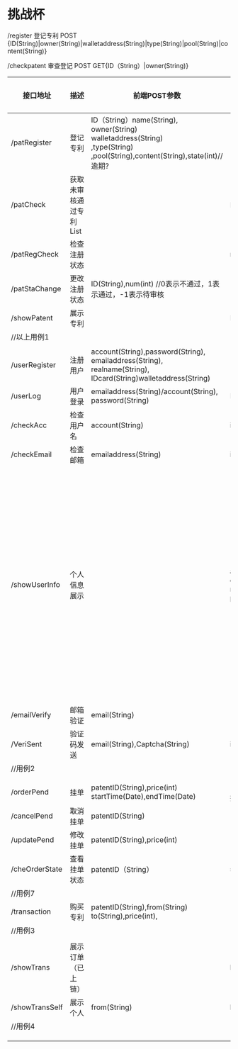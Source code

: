 # 挑战杯



/register 登记专利 POST  {ID(String)|owner(String)|walletaddress(String)|type(String)|pool(String)|content(String)}



/checkpatent  审查登记 POST  GET{ID（String）|owner(String)}

| 接口地址       | 描述                   | 前端POST参数                                                 | 后端GET返回参数                                              | 使用人 | 备注信息                                                     |
| -------------- | ---------------------- | ------------------------------------------------------------ | ------------------------------------------------------------ | ------ | ------------------------------------------------------------ |
| /patRegister   | 登记专利               | ID（String）name(String),<br>owner(String)<br>walletaddress(String)<br>,type(String)<br/>,pool(String),content(String),state(int)//逾期? |                                                              | 用户   |                                                              |
| /patCheck      | 获取未审核通过专利List |                                                              | List<（ID，owner）>                                          | 管理员 |                                                              |
| /patRegCheck   | 检查注册状态           |                                                              | num(int)                                                     | 用户   |                                                              |
| /patStaChange  | 更改注册状态           | ID(String),num(int) //0表示不通过，1表示通过，-1表示待审核   |                                                              | 管理员 |                                                              |
| /showPatent    | 展示专利               |                                                              | List<patent>                                                 |        |                                                              |
| //以上用例1    |                        |                                                              |                                                              |        |                                                              |
|                |                        |                                                              |                                                              |        |                                                              |
| /userRegister  | 注册用户               | account(String),password(String),<br>emailaddress(String),<br>realname(String),<br>IDcard(String)walletaddress(String)<br> |                                                              |        |                                                              |
| /userLog       | 用户登录               | emailaddress(String)/account(String), password(String)       | LogRes(boolean)                                              | 用户   |                                                              |
| /checkAcc      | 检查用户名             | account(String)                                              | isAccUsed(boolean)                                           | 用户   |                                                              |
| /checkEmail    | 检查邮箱               | emailaddress(String)                                         | isEmailUsed(boolean)                                         | 用户   |                                                              |
| /showUserInfo  | 个人信息展示           |                                                              | account(String)<br>emailaddress(String)<br>realname(String)<br>patents(String[]) | 用户   | 缺少：性别，年龄，手机号，从事行业，工作单位，居住地，自我描述，身份证号码 |
| /emailVerify   | 邮箱验证               | email(String)                                                |                                                              | 用户   |                                                              |
| /VeriSent      | 验证码发送             | email(String),Captcha(String)                                | isRight(boolean)                                             | 用户   |                                                              |
| //用例2        |                        |                                                              |                                                              |        |                                                              |
|                |                        |                                                              |                                                              |        |                                                              |
|                |                        |                                                              |                                                              |        |                                                              |
| /orderPend     | 挂单                   | patentID(String),price(int)<br>startTime(Date),endTime(Date)<br> | (改valid->允许交易,<br>挂单表)                               | 用户   |                                                              |
| /cancelPend    | 取消挂单               | patentID(String)                                             | (改valid和Price)                                             | 用户   |                                                              |
| /updatePend    | 修改挂单               | patentID(String),price(int)                                  |                                                              | 用户   |                                                              |
| /cheOrderState | 查看挂单状态           | patentID（String）                                           | state(int)                                                   | 用户   |                                                              |
| //用例7        |                        |                                                              |                                                              |        |                                                              |
| /transaction   | 购买专利               | patentID(String),from(String)<br>to(String),price(int),      |                                                              | 用户   |                                                              |
| //用例3        |                        |                                                              |                                                              |        |                                                              |
|                |                        |                                                              |                                                              |        |                                                              |
| /showTrans     | 展示订单（已上链）     |                                                              | list<transaction>                                            |        |                                                              |
| /showTransSelf | 展示个人               | from(String)                                                 | list<transaction>                                            |        |                                                              |
| //用例4        |                        |                                                              |                                                              |        |                                                              |
|                |                        |                                                              |                                                              |        |                                                              |
|                |                        |                                                              |                                                              |        |                                                              |
|                |                        |                                                              |                                                              |        |                                                              |



## 